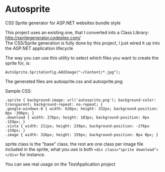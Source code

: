 Autosprite
==========

CSS Sprite generator for ASP.NET websites bundle style

This project uses an existing one, that I converted into a Class Library:
http://spritegenerator.codeplex.com/<br/>
The CSS/Sprite generation is fully done by this project, I just wired it up into the ASP.NET application lifecycle

The way you can use this utility to select which files you want to create the sprite for, is:

    AutoSprite.SpriteConfig.AddImage("~/Content/*.jpg");
 
The generated files are autosprite.css and autosprite.png

Sample CSS:

    .sprite { background-image: url('autosprite.png'); background-color: transparent; background-repeat: no-repeat; }
    .google-windows-8 { width: 620px; height: 332px; background-position: 0px -398px; }
    .download { width: 276px; height: 183px; background-position: 0px -159px; }
    .vista { width: 211px; height: 239px; background-position: -276px -159px; }
    .image { width: 316px; height: 159px; background-position: 0px 0px; }

sprite class is the "base" class.
the rest are one class per image file included in the sprite, what you use is both
`<div class="sprite download"></div>`
for instance.

You can see real usage on the TestApplication project



